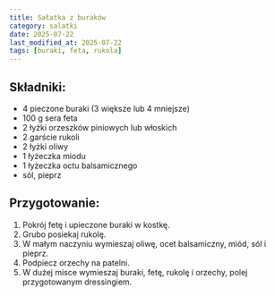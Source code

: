 ```yaml
---
title: Sałatka z buraków
category: salatki
date: 2025-07-22
last_modified_at: 2025-07-22
tags: [buraki, feta, rukola]
---
```


## Składniki:
 - 4 pieczone buraki (3 większe lub 4 mniejsze)
 - 100 g sera feta
 - 2 łyżki orzeszków piniowych lub włoskich
 - 2 garście rukoli
 - 2 łyżki oliwy
 - 1 łyżeczka miodu
 - 1 łyżeczka octu balsamicznego
 - sól, pieprz

## Przygotowanie:
1. Pokrój fetę i upieczone buraki w kostkę.
2. Grubo posiekaj rukolę.
3. W małym naczyniu wymieszaj oliwę, ocet balsamiczny, miód, sól i pieprz.
4. Podpiecz orzechy na patelni.
5. W dużej misce wymieszaj buraki, fetę, rukolę i orzechy, polej przygotowanym dressingiem.
